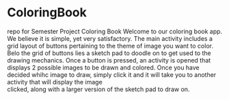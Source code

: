 # ColoringBook
repo for Semester Project Coloring Book
Welcome to our coloring book app. We believe it is simple, yet very satisfactory. 
The main activity includes a grid layout of buttons pertaining to the theme of image 
you want to color. Belo the grid of buttons lies a sketch pad to doodle on to get used
to the drawing mechanics. Once a button is pressed, an activity is opened that displays 
2 possible images to be drawn and colored. Once you have decided whihc image to draw, 
simply click it and it will take you to another activity that will display the image \
clicked, along with a larger version of the sketch pad to draw on. 

